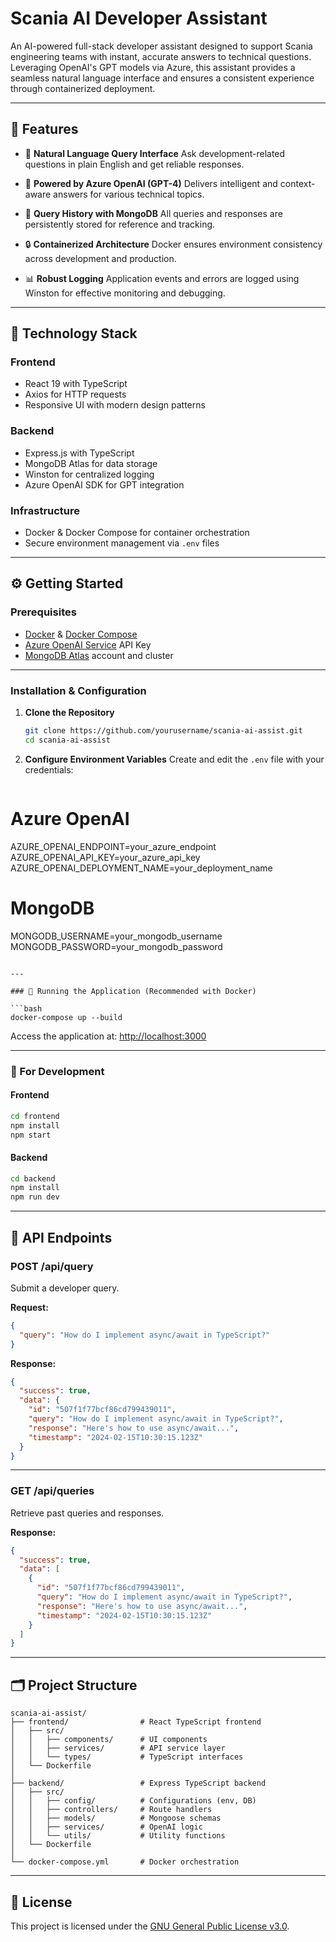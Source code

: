 # Scania AI Developer Assistant

An AI-powered full-stack developer assistant designed to support Scania engineering teams with instant, accurate answers to technical questions. Leveraging OpenAI's GPT models via Azure, this assistant provides a seamless natural language interface and ensures a consistent experience through containerized deployment.

---

## 🚀 Features

* 💬 **Natural Language Query Interface**
  Ask development-related questions in plain English and get reliable responses.

* 🤖 **Powered by Azure OpenAI (GPT-4)**
  Delivers intelligent and context-aware answers for various technical topics.

* 📝 **Query History with MongoDB**
  All queries and responses are persistently stored for reference and tracking.

* 🔒 **Containerized Architecture**
  Docker ensures environment consistency across development and production.

* 📊 **Robust Logging**
  Application events and errors are logged using Winston for effective monitoring and debugging.

---

## 🧱 Technology Stack

### Frontend

* React 19 with TypeScript
* Axios for HTTP requests
* Responsive UI with modern design patterns

### Backend

* Express.js with TypeScript
* MongoDB Atlas for data storage
* Winston for centralized logging
* Azure OpenAI SDK for GPT integration

### Infrastructure

* Docker & Docker Compose for container orchestration
* Secure environment management via `.env` files

---

## ⚙️ Getting Started

### Prerequisites

* [Docker](https://www.docker.com/get-started) & [Docker Compose](https://docs.docker.com/compose/install/)
* [Azure OpenAI Service](https://azure.microsoft.com/en-us/products/cognitive-services/openai-service) API Key
* [MongoDB Atlas](https://www.mongodb.com/cloud/atlas) account and cluster

---

### Installation & Configuration

1. **Clone the Repository**

   ```bash
   git clone https://github.com/yourusername/scania-ai-assist.git
   cd scania-ai-assist
   ```

2. **Configure Environment Variables**
   Create and edit the `.env`  file with your credentials:

   ```bash
# Azure OpenAI
AZURE_OPENAI_ENDPOINT=your_azure_endpoint
AZURE_OPENAI_API_KEY=your_azure_api_key
AZURE_OPENAI_DEPLOYMENT_NAME=your_deployment_name

# MongoDB
MONGODB_USERNAME=your_mongodb_username
MONGODB_PASSWORD=your_mongodb_password
   ```

---

### 🐳 Running the Application (Recommended with Docker)

```bash
docker-compose up --build
```

Access the application at: [http://localhost:3000](http://localhost:3000)

---

### 🔧 For Development

#### Frontend

```bash
cd frontend
npm install
npm start
```

#### Backend

```bash
cd backend
npm install
npm run dev
```

---

## 📡 API Endpoints

### **POST /api/query**

Submit a developer query.

**Request:**

```json
{
  "query": "How do I implement async/await in TypeScript?"
}
```

**Response:**

```json
{
  "success": true,
  "data": {
    "id": "507f1f77bcf86cd799439011",
    "query": "How do I implement async/await in TypeScript?",
    "response": "Here's how to use async/await...",
    "timestamp": "2024-02-15T10:30:15.123Z"
  }
}
```

---

### **GET /api/queries**

Retrieve past queries and responses.

**Response:**

```json
{
  "success": true,
  "data": [
    {
      "id": "507f1f77bcf86cd799439011",
      "query": "How do I implement async/await in TypeScript?",
      "response": "Here's how to use async/await...",
      "timestamp": "2024-02-15T10:30:15.123Z"
    }
  ]
}
```

---

## 🗂 Project Structure

```
scania-ai-assist/
├── frontend/                # React TypeScript frontend
│   ├── src/
│   │   ├── components/      # UI components
│   │   ├── services/        # API service layer
│   │   └── types/           # TypeScript interfaces
│   └── Dockerfile
│
├── backend/                 # Express TypeScript backend
│   ├── src/
│   │   ├── config/          # Configurations (env, DB)
│   │   ├── controllers/     # Route handlers
│   │   ├── models/          # Mongoose schemas
│   │   ├── services/        # OpenAI logic
│   │   └── utils/           # Utility functions
│   └── Dockerfile
│
└── docker-compose.yml       # Docker orchestration
```

---

## 📄 License

This project is licensed under the [GNU General Public License v3.0](LICENSE).

